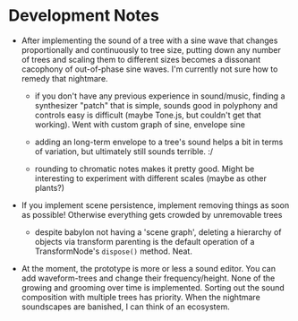 # Development Notes

- After implementing the sound of a tree with a sine wave that changes proportionally and continuously to tree size, putting down any number of trees and scaling them to different sizes becomes a dissonant cacophony of out-of-phase sine waves. I'm currently not sure how to remedy that nightmare.

  - if you don't have any previous experience in sound/music, finding a synthesizer "patch" that is simple, sounds good in polyphony and controls easy is difficult (maybe Tone.js, but couldn't get that working). Went with custom graph of sine, envelope sine

  - adding an long-term envelope to a tree's sound helps a bit in terms of variation, but ultimately still sounds terrible. :/

  - rounding to chromatic notes makes it pretty good. Might be interesting to experiment with different scales (maybe as other plants?)

- If you implement scene persistence, implement removing things as soon as possible! Otherwise everything gets crowded by unremovable trees

  - despite babylon not having a 'scene graph', deleting a hierarchy of objects via transform parenting is the default operation of a TransformNode's `dispose()` method. Neat.

- At the moment, the prototype is more or less a sound editor. You can add waveform-trees and change their frequency/height. None of the growing and grooming over time is implemented. Sorting out the sound composition with multiple trees has priority. When the nightmare soundscapes are banished, I can think of an ecosystem.
